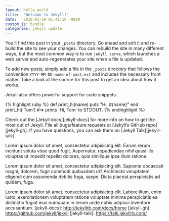 ```yaml
---
layout: hello_world
title:  "Welcome to Jekyll!"
date:   2016-01-18 01:41:16 -0800
custom_js: bundle
categories: jekyll update
---
```

You’ll find this post in your `_posts` directory. Go ahead and edit it and re-build the site to see your changes. You can rebuild the site in many different ways, but the most common way is to run `jekyll serve`, which launches a web server and auto-regenerates your site when a file is updated.

To add new posts, simply add a file in the `_posts` directory that follows the convention `YYYY-MM-DD-name-of-post.ext` and includes the necessary front matter. Take a look at the source for this post to get an idea about how it works.

Jekyll also offers powerful support for code snippets:

{% highlight ruby %}
def print_hi(name)
  puts "Hi, #{name}"
end
print_hi('Tom')
#=> prints 'Hi, Tom' to STDOUT.
{% endhighlight %}

Check out the [Jekyll docs][jekyll-docs] for more info on how to get the most out of Jekyll. File all bugs/feature requests at [Jekyll’s GitHub repo][jekyll-gh]. If you have questions, you can ask them on [Jekyll Talk][jekyll-talk].

Lorem ipsum dolor sit amet, consectetur adipisicing elit. Earum rerum incidunt soluta vitae quod fugit. Aspernatur, repudiandae nihil quasi illo voluptas ut impedit repellat dolores, quis similique ipsa illum ratione.





Lorem ipsum dolor sit amet, consectetur adipisicing elit. Sapiente obcaecati magni, dolorem, fugit commodi quibusdam ut? Architecto voluptatem eligendi cum assumenda debitis fuga, saepe. Dicta placeat perspiciatis ad quidem, fuga.

Lorem ipsum dolor sit amet, consectetur adipisicing elit. Labore illum, enim iusto, exercitationem voluptatem ratione voluptate minima perspiciatis ea distinctio fugiat eius numquam in rerum unde nobis adipisci inventore accusantium.
[jekyll-docs]: http://jekyllrb.com/docs/home
[jekyll-gh]:   https://github.com/jekyll/jekyll
[jekyll-talk]: https://talk.jekyllrb.com/

